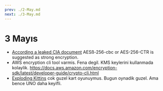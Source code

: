 ```yaml
---
prev: ./2-May.md
next: ./3-May.md
---
```


# 3 Mayıs

- [According a leaked CIA document](https://wikileaks.org/ciav7p1/cms/files/NOD%20Cryptographic%20Requirements%20v1.1%20TOP%20SECRET.pdf) AESß-256-cbc or AES-256-CTR is suggested as strong encryption.
- AWS encryption cli tool varmis. Fena degil. KMS keylerini kullanmada kolaylik. https://docs.aws.amazon.com/encryption-sdk/latest/developer-guide/crypto-cli.html
- [Exploding Kittins](https://explodingkittens.com/) cok guzel kart oyunuymus. Bugun oynadik guzel. Ama bence UNO daha keyifli.
